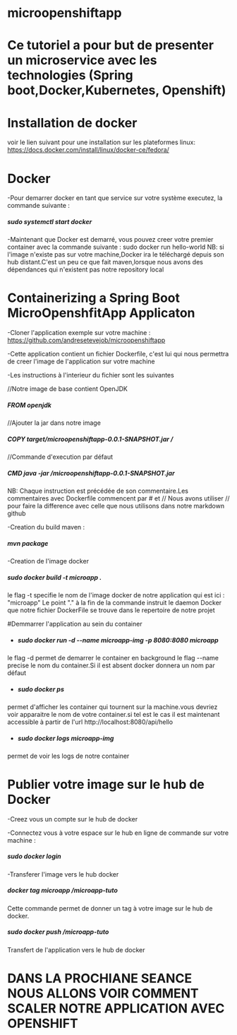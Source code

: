 # microopenshiftapp
# Ce tutoriel a pour but de presenter un microservice avec les technologies (Spring boot,Docker,Kubernetes, Openshift)

# Installation de docker
voir le lien suivant pour une installation sur les plateformes linux: https://docs.docker.com/install/linux/docker-ce/fedora/

# Docker

-Pour demarrer docker en tant que service sur votre système executez, la commande suivante :

   ##### sudo systemctl start docker

-Maintenant que  Docker est demarré, vous pouvez creer votre premier container avec la commande suivante :
   sudo docker run hello-world
NB: si l'image n'existe pas sur votre machine,Docker ira le téléchargé depuis son hub distant.C'est un peu ce
que fait maven,lorsque nous avons des dépendances qui n'existent pas notre repository local

# Containerizing a Spring Boot MicroOpenshfitApp Applicaton
-Cloner l'application exemple sur votre machine : https://github.com/andresetevejob/microopenshiftapp

-Cette application contient un fichier Dockerfile, c'est lui qui nous permettra de creer l'image de l'application sur
 votre machine

-Les instructions à l'interieur du fichier sont les suivantes

 //Notre image de base contient OpenJDK
 ##### FROM openjdk

 //Ajouter la jar dans notre image
 ##### COPY target/microopenshiftapp-0.0.1-SNAPSHOT.jar /

 //Commande d'execution par défaut
 ##### CMD java -jar /microopenshiftapp-0.0.1-SNAPSHOT.jar

 NB: Chaque instruction est précédée de son commentaire.Les commentaires avec Dockerfile commencent par # et //
 Nous avons utiliser // pour faire la difference avec celle que nous utilisons dans notre markdown github

-Creation du build maven :
  ##### mvn package

-Creation de l'image docker
 ##### sudo docker build -t microapp .

le flag -t specifie le nom de l'image docker de notre application qui est ici : "microapp"
Le point "." à la fin de la commande instruit le daemon Docker que notre fichier DockerFile se trouve dans le repertoire de notre
projet

#Demmarrer l'application au sein du container

- ##### sudo docker run -d --name microapp-img -p 8080:8080 microapp

le flag -d permet de demarrer le container en background
le flag --name precise le nom du container.Si il est absent docker donnera un nom par défaut

- ##### sudo docker ps

permet d'afficher les container qui tournent sur la machine.vous devriez voir apparaitre le nom de
votre container.si tel est le cas il est maintenant accessible à partir de l'url http://localhost:8080/api/hello

- ##### sudo docker logs microapp-img

permet de voir les logs de notre container

# Publier votre image sur le hub de Docker
-Creez vous un compte sur le hub de docker

-Connectez vous à votre espace sur le hub en ligne de commande sur votre machine :

 ##### sudo docker login

-Transferer l'image vers le hub docker

 ##### docker tag microapp <your username>/microapp-tuto

Cette commande permet de donner un tag à votre image sur le hub de docker.

 ##### sudo docker push <your username>/microapp-tuto

Transfert de l'application vers le hub de docker


# DANS LA PROCHIANE SEANCE NOUS ALLONS VOIR COMMENT SCALER NOTRE APPLICATION AVEC OPENSHIFT
